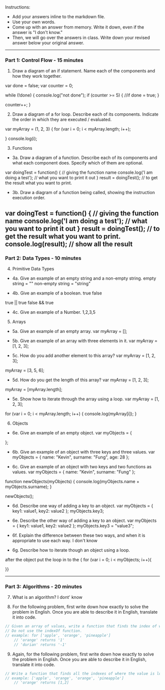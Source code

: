 Instructions:

- Add your answers inline to the markdown file.
- Use your own words.
- Come up with an answer from memory. Write it down, even if the answer is "I don't know."
- Then, we will go over the answers in class. Write down your revised answer below your original answer.

---
### Part 1: Control Flow - 15 minutes

1. Draw a diagram of an if statement. Name each of the components and how they work together.

var done = false;
var counter = 0;

while (!done) {
  console.log("not done");
  if (counter >= 5) { //if
    done = true;
  }

  counter++;
}

2. Draw a diagram of a for loop. Describe each of its components. Indicate the order in which they are executed / evaluated.

var myArray = (1, 2, 3) {
  for (var i = 0; i < myArray.length; i++);

}
console.log(i);




3. Functions
 - 3a. Draw a diagram of a function. Describe each of its components and what each component does. Specify which of them are optional.

var doingTest = function() { // giving the function name
  console.log('I am doing a test'); // what you want to print it out
}
result = doingTest(); // to get the result what you want to print.


 - 3b. Draw a diagram of a function being called, showing the instruction execution order.

 var doingTest = function() { // giving the function name
   console.log('I am doing a test'); // what you want to print it out
 }
 result = doingTest(); // to get the result what you want to print.
 console.log(result); // show all the result
---
### Part 2: Data Types - 10 minutes

4. Primitive Data Types
 - 4a. Give an example of an empty string and a non-empty string.
 empty string = ""
 non-empty string = "string"

 - 4b. Give an example of a boolean.
 true false

 true || true  false && true

 - 4c. Give an example of a Number.
 1,2,3,5

5. Arrays
 - 5a. Give an example of an empty array.
 var myArray = [];

 - 5b. Give an example of an array with three elements in it.
var myArray = [1, 2, 3];

 - 5c. How do you add another element to this array?
var myArray = [1, 2, 3];

myArray = [3, 5, 6];

 - 5d. How do you get the length of this array?
var myArray = [1, 2, 3];

myArray = [myArray.length];

 - 5e. Show how to iterate through the array using a loop.
var myArray = [1, 2, 3];

for (var i = 0; i < myArray.length; i++) {
  console.log(myArray[i]);
}


6. Objects
 - 6e. Give an example of an empty object.
 var myObjects = {

 };

 - 6b. Give an example of an object with three keys and three values.
 var myObjects = {
   name: "Kevin",
   surname: "Fung",
   age: 28
 };

 - 6c. Give an example of an object with two keys and two functions as values.
 var myObjects = {
   name: "Kevin",
   surname: "Fung"
 };

 function newObjects(myObjects) {
   console.log(myObjects.name + myObjects.surname);
 }

 newObjects();

 - 6d. Describe one way of adding a key to an object.
  var myObjects = {
    key1: value1,
    key2: value2
  };
  myObjects.key3;

 - 6e. Describe the other way of adding a key to an object.
 var myObjects = {
   key1: value1,
   key2: value2
 };
 myObjects.key3 = "value3";

 - 6f. Explain the difference between these two ways, and when it is appropriate to use each way.
 I don't know

 - 6g. Describe how to iterate though an object using a loop.

after the object put the loop in to the { for (var i = 0; i < myObjects; i++){

  }}


---
### Part 3: Algorithms - 20 minutes

7. What is an algorithm?
  I dont' know

8. For the following problem, first write down how exactly to solve the problem in English. Once you are able to describe it in English, translate it into code.

```js
// Given an array of values, write a function that finds the index of where the value is located, and if nothing is found, returns -1.
// Do not use the indexOf function.
// example: for ['apple', 'orange', 'pineapple']
	// 'orange' returns '1'
	// 'durian' returns '-1'
```

9. Again, for the following problem, first write down how exactly to solve the problem in English. Once you are able to describe it in English, translate it into code.

```js
// Write a function that finds all the indexes of where the value is located and returns them in an array, and if nothing is found, returns -1
// example: ['apple', 'orange', 'orange', 'pineapple']
	// 'orange' returns [1,2]
```
